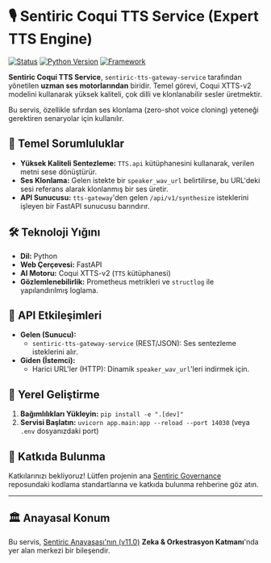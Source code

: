 # 🎙️ Sentiric Coqui TTS Service (Expert TTS Engine)

[![Status](https://img.shields.io/badge/status-active-success.svg)]()
[![Python Version](https://img.shields.io/badge/python-3.11+-blue.svg)](https://www.python.org/)
[![Framework](https://img.shields.io/badge/framework-FastAPI-green.svg)](https://fastapi.tiangolo.com/)

**Sentiric Coqui TTS Service**, `sentiric-tts-gateway-service` tarafından yönetilen **uzman ses motorlarından** biridir. Temel görevi, Coqui XTTS-v2 modelini kullanarak yüksek kaliteli, çok dilli ve klonlanabilir sesler üretmektir.

Bu servis, özellikle sıfırdan ses klonlama (zero-shot voice cloning) yeteneği gerektiren senaryolar için kullanılır.

## 🎯 Temel Sorumluluklar

*   **Yüksek Kaliteli Sentezleme:** `TTS.api` kütüphanesini kullanarak, verilen metni sese dönüştürür.
*   **Ses Klonlama:** Gelen istekte bir `speaker_wav_url` belirtilirse, bu URL'deki sesi referans alarak klonlanmış bir ses üretir.
*   **API Sunucusu:** `tts-gateway`'den gelen `/api/v1/synthesize` isteklerini işleyen bir FastAPI sunucusu barındırır.

## 🛠️ Teknoloji Yığını

*   **Dil:** Python
*   **Web Çerçevesi:** FastAPI
*   **AI Motoru:** Coqui XTTS-v2 (`TTS` kütüphanesi)
*   **Gözlemlenebilirlik:** Prometheus metrikleri ve `structlog` ile yapılandırılmış loglama.

## 🔌 API Etkileşimleri

*   **Gelen (Sunucu):**
    *   `sentiric-tts-gateway-service` (REST/JSON): Ses sentezleme isteklerini alır.
*   **Giden (İstemci):**
    *   Harici URL'ler (HTTP): Dinamik `speaker_wav_url`'leri indirmek için.

## 🚀 Yerel Geliştirme

1.  **Bağımlılıkları Yükleyin:** `pip install -e ".[dev]"`
2.  **Servisi Başlatın:** `uvicorn app.main:app --reload --port 14030` (veya `.env` dosyanızdaki port)

## 🤝 Katkıda Bulunma

Katkılarınızı bekliyoruz! Lütfen projenin ana [Sentiric Governance](https://github.com/sentiric/sentiric-governance) reposundaki kodlama standartlarına ve katkıda bulunma rehberine göz atın.

---
## 🏛️ Anayasal Konum

Bu servis, [Sentiric Anayasası'nın (v11.0)](https://github.com/sentiric/sentiric-governance/blob/main/docs/blueprint/Architecture-Overview.md) **Zeka & Orkestrasyon Katmanı**'nda yer alan merkezi bir bileşendir.